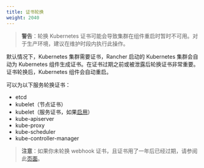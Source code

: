 ```yaml
---
title: 证书轮换
weight: 2040
---
```


> **警告**：轮换 Kubernetes 证书可能会导致集群在组件重启时暂时不可用。对于生产环境，建议在维护时段内执行此操作。

默认情况下，Kubernetes 集群需要证书，Rancher 启动的 Kubernetes 集群会自动为 Kubernetes 组件生成证书。在证书过期之前或被泄露后轮换证书非常重要。证书轮换后，Kubernetes 组件会自动重启。

可以为以下服务轮换证书：

- etcd
- kubelet（节点证书）
- kubelet（服务证书，如果[启用]({{<baseurl>}}/rke/latest/en/config-options/services/#kubelet-options)）
- kube-apiserver
- kube-proxy
- kube-scheduler
- kube-controller-manager

> **注意**：如果你未轮换 webhook 证书，且证书用了一年后已经过期，请参阅此[页面]({{<baseurl>}}/rancher/v2.6/en/troubleshooting/expired-webhook-certificates/)。
